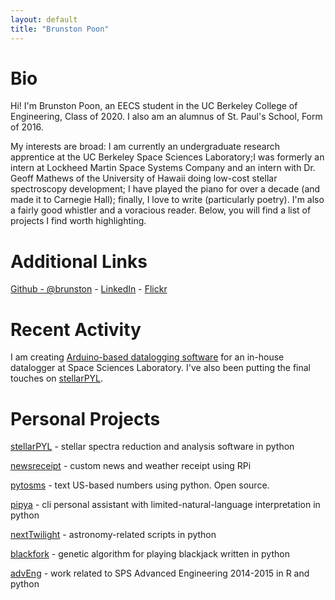 ```yaml
---
layout: default
title: "Brunston Poon"
---
```


Bio
===

Hi! I'm Brunston Poon, an EECS student in the UC Berkeley College of Engineering, Class of 2020. I also am an alumnus of St. Paul's School, Form of 2016.

My interests are broad: I am currently an undergraduate research apprentice at the UC Berkeley Space Sciences Laboratory;I was formerly an intern at Lockheed Martin Space Systems Company and an intern with Dr. Geoff Mathews of the University of Hawaii doing low-cost stellar spectroscopy development; I have played the piano for over a decade (and made it to Carnegie Hall); finally, I love to write (particularly poetry). I'm also a fairly good whistler and a voracious reader. Below, you will find a list of projects I find worth highlighting. 

Additional Links
================

[Github - @brunston](https://github.com/brunston) - [LinkedIn](https://linkedin.com/in/brunston) - [Flickr](https://www.flickr.com/photos/purplejellyfish/)

Recent Activity
===============

I am creating [Arduino-based datalogging software](https://github.com/brunston/arduinacq) for an in-house datalogger at Space Sciences Laboratory. I've also been putting the final touches on [stellarPYL](http://brunston.io/stellarpyl).

Personal Projects
=================

[stellarPYL](http://brunston.io/stellarpyl) - stellar spectra reduction and analysis software in python

[newsreceipt](https://github.com/brunston/newsreceipt) - custom news and weather receipt using RPi

[pytosms](https://github.com/brunston/pytosms) - text US-based numbers using python. Open source.

[pipya](http://pipya.bpbp.xyz/) - cli personal assistant with limited-natural-language interpretation in python

[nextTwilight](http://next.bpbp.xyz/) - astronomy-related scripts in python

[blackfork](http://blackfork.bpbp.xyz/) - genetic algorithm for playing blackjack written in python

[advEng](http://adveng.bpbpy.xyz/) - work related to SPS Advanced Engineering 2014-2015 in R and python
